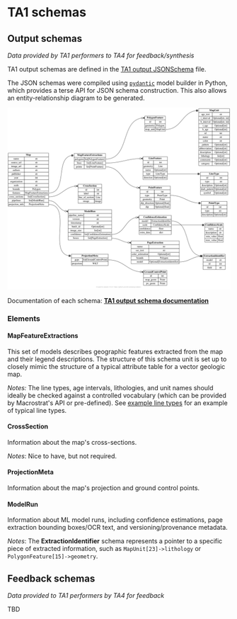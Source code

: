 # TA1 schemas

## Output schemas

*Data provided by TA1 performers to TA4 for feedback/synthesis*

TA1 output schemas are defined in the [TA1 output JSONSchema](output.json) file.

The JSON schemas were compiled using [`pydantic`](https://docs.pydantic.dev/latest/)
model builder in Python, which provides a terse API for JSON schema construction.
This also allows an entity-relationship diagram to be generated.

![TA1 output schema summary](output.png)

Documentation of each schema: [**TA1 output schema documentation**](output.md)

### Elements

#### MapFeatureExtractions

This set of models describes geographic features extracted from the map and their legend descriptions. The structure of this
schema unit is set up to closely mimic the structure of a typical attribute table for a vector geologic map.

*Notes:* The line types, age intervals, lithologies, and unit names should ideally
be checked against a controlled vocabulary (which can be provided by Macrostrat's API or pre-defined). See [example line types](example-data/example-line-types.txt)
for an example of typical line types.

#### CrossSection

Information about the map's cross-sections.

*Notes*: Nice to have, but not required.

#### ProjectionMeta

Information about the map's projection and ground control points.


#### ModelRun

Information about ML model runs, including confidence estimations, page extraction bounding boxes/OCR text, and versioning/provenance metadata.

*Notes*: The **ExtractionIdentifier** schema represents a pointer to a specific piece of extracted information, such as `MapUnit[23]->lithology` or `PolygonFeature[15]->geometry`.


## Feedback schemas

*Data provided to TA1 performers by TA4 for feedback*

TBD